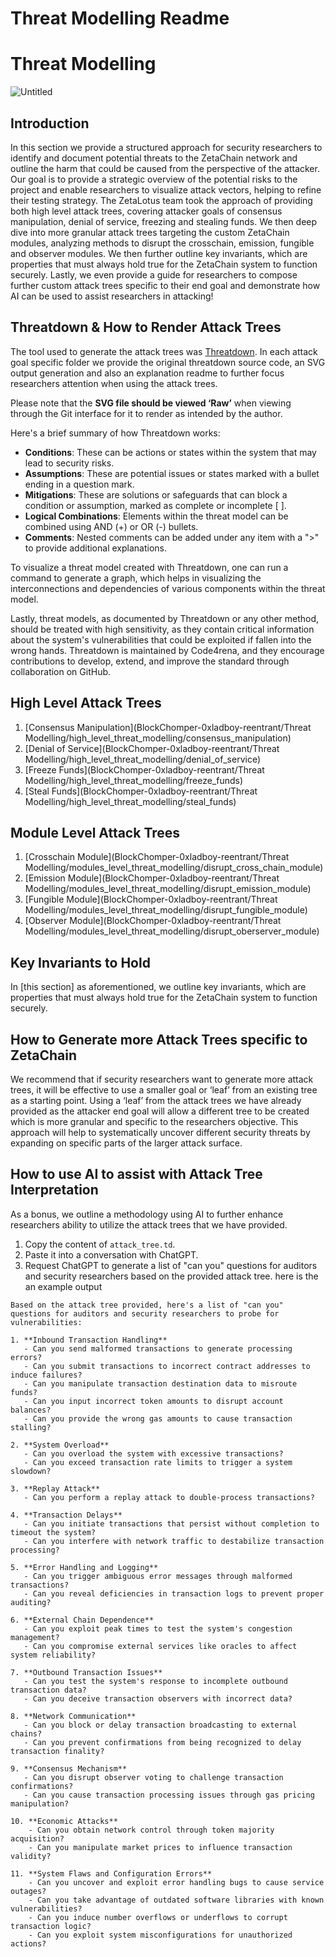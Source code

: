 # Threat Modelling Readme

# Threat Modelling

![Untitled](Threat%20Modelling%20Readme%20d68bf4002566456187310d0a65226881/Untitled.png)

## Introduction

In this section we provide a structured approach for security researchers to identify and document potential threats to the ZetaChain network and outline the harm that could be caused from the perspective of the attacker.  Our goal is to provide a strategic overview of the potential risks to the project and enable researchers to visualize attack vectors, helping to refine their testing strategy. The ZetaLotus team took the approach of providing both high level attack trees, covering attacker goals of consensus manipulation, denial of service, freezing and stealing funds. We then deep dive into more granular attack trees targeting the custom ZetaChain modules, analyzing methods to disrupt the crosschain, emission, fungible and observer modules. We then further outline key invariants, which are properties that must always hold true for the ZetaChain system to function securely. Lastly, we even provide a guide for researchers to compose further custom attack trees specific to their end goal and demonstrate how AI can be used to assist researchers in attacking!

## Threatdown & How to Render Attack Trees

The tool used to generate the attack trees was [Threatdown]([https://threatdown.xyz/#what-is-threat-modeling](https://threatdown.xyz/#what-is-threat-modeling)). In each attack goal specific folder we provide the original threatdown source code, an SVG output generation and also an explanation readme to further focus researchers attention when using the attack trees.

Please note that the ********SVG file should be viewed ‘Raw’******** when viewing through the Git interface for it to render as intended by the author. 

Here's a brief summary of how Threatdown works:

- **Conditions**: These can be actions or states within the system that may lead to security risks.
- **Assumptions**: These are potential issues or states marked with a bullet ending in a question mark.
- **Mitigations**: These are solutions or safeguards that can block a condition or assumption, marked as complete or incomplete [ ].
- **Logical Combinations**: Elements within the threat model can be combined using AND (+) or OR (-) bullets.
- **Comments**: Nested comments can be added under any item with a ">" to provide additional explanations.

To visualize a threat model created with Threatdown, one can run a command to generate a graph, which helps in visualizing the interconnections and dependencies of various components within the threat model.

Lastly, threat models, as documented by Threatdown or any other method, should be treated with high sensitivity, as they contain 
critical information about the system's vulnerabilities that could be exploited if fallen into the wrong hands. Threatdown is maintained by 
Code4rena, and they encourage contributions to develop, extend, and improve the standard through collaboration on GitHub.

## High Level Attack Trees

1. [Consensus Manipulation](BlockChomper-0xladboy-reentrant/Threat Modelling/high_level_threat_modelling/consensus_manipulation)
2. [Denial of Service](BlockChomper-0xladboy-reentrant/Threat Modelling/high_level_threat_modelling/denial_of_service)
3. [Freeze Funds](BlockChomper-0xladboy-reentrant/Threat Modelling/high_level_threat_modelling/freeze_funds)
4. [Steal Funds](BlockChomper-0xladboy-reentrant/Threat Modelling/high_level_threat_modelling/steal_funds)

## Module Level Attack Trees

1. [Crosschain Module](BlockChomper-0xladboy-reentrant/Threat Modelling/modules_level_threat_modelling/disrupt_cross_chain_module)
2. [Emission Module](BlockChomper-0xladboy-reentrant/Threat Modelling/modules_level_threat_modelling/disrupt_emission_module)
3. [Fungible Module](BlockChomper-0xladboy-reentrant/Threat Modelling/modules_level_threat_modelling/disrupt_fungible_module)
4. [Observer Module](BlockChomper-0xladboy-reentrant/Threat Modelling/modules_level_threat_modelling/disrupt_oberserver_module)

## Key Invariants to Hold

In [this section] as aforementioned, we outline key invariants, which are properties that must always hold true for the ZetaChain system to function securely. 

## How to Generate more Attack Trees specific to ZetaChain

We recommend that if security researchers want to generate more attack trees, it will be effective to use a smaller goal or ‘leaf’ from an existing tree as a starting point. Using a ‘leaf’ from the attack trees we have already provided as the attacker end goal will allow a different tree to be created which is more granular and specific to the researchers objective. This approach will help to systematically uncover different security threats by expanding on specific parts of the larger attack surface.

## How to use AI to assist with Attack Tree Interpretation

As a bonus, we outline a methodology using AI to further enhance researchers ability to utilize the attack trees that we have provided.

1. Copy the content of `attack_tree.td`.
2. Paste it into a conversation with ChatGPT.
3. Request ChatGPT to generate a list of "can you" questions for auditors and security researchers based on the provided attack tree.
here is the an example output

```
Based on the attack tree provided, here's a list of "can you" questions for auditors and security researchers to probe for vulnerabilities:

1. **Inbound Transaction Handling**
   - Can you send malformed transactions to generate processing errors?
   - Can you submit transactions to incorrect contract addresses to induce failures?
   - Can you manipulate transaction destination data to misroute funds?
   - Can you input incorrect token amounts to disrupt account balances?
   - Can you provide the wrong gas amounts to cause transaction stalling?

2. **System Overload**
   - Can you overload the system with excessive transactions?
   - Can you exceed transaction rate limits to trigger a system slowdown?

3. **Replay Attack**
   - Can you perform a replay attack to double-process transactions?

4. **Transaction Delays**
   - Can you initiate transactions that persist without completion to timeout the system?
   - Can you interfere with network traffic to destabilize transaction processing?

5. **Error Handling and Logging**
   - Can you trigger ambiguous error messages through malformed transactions?
   - Can you reveal deficiencies in transaction logs to prevent proper auditing?

6. **External Chain Dependence**
   - Can you exploit peak times to test the system's congestion management?
   - Can you compromise external services like oracles to affect system reliability?

7. **Outbound Transaction Issues**
   - Can you test the system's response to incomplete outbound transaction data?
   - Can you deceive transaction observers with incorrect data?

8. **Network Communication**
   - Can you block or delay transaction broadcasting to external chains?
   - Can you prevent confirmations from being recognized to delay transaction finality?

9. **Consensus Mechanism**
   - Can you disrupt observer voting to challenge transaction confirmations?
   - Can you cause transaction processing issues through gas pricing manipulation?

10. **Economic Attacks**
    - Can you obtain network control through token majority acquisition?
    - Can you manipulate market prices to influence transaction validity?

11. **System Flaws and Configuration Errors**
    - Can you uncover and exploit error handling bugs to cause service outages?
    - Can you take advantage of outdated software libraries with known vulnerabilities?
    - Can you induce number overflows or underflows to corrupt transaction logic?
    - Can you exploit system misconfigurations for unauthorized actions?
```